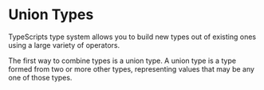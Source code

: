 # Union Types

TypeScripts type system allows you to build new types out of existing ones using a large variety of operators.

The first way to combine types is a union type. A union type is a type formed from two or more other types, representing values that may be any one of those types.
